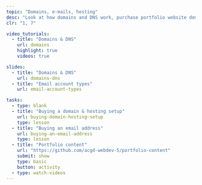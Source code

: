 ```yaml
---
topic: "Domains, e-mails, hosting"
desc: "Look at how domains and DNS work, purchase portfolio website domain and set everything up."
clr: "1, 7"

video_tutorials:
  - title: "Domains & DNS"
    url: domains
    highlight: true
    videos: true

slides:
  - title: "Domains & DNS"
    url: domains-dns
  - title: "Email account types"
    url: email-account-types

tasks:
  - type: blank
  - title: "Buying a domain & hosting setup"
    url: buying-domain-hosting-setup
    type: lesson
  - title: "Buying an email address"
    url: buying-an-email-address
    type: lesson
  - title: "Portfolio content"
    url: "https://github.com/acgd-webdev-5/portfolio-content"
    submit: show
    type: basic
    button: activity
  - type: watch-videos
---
```

